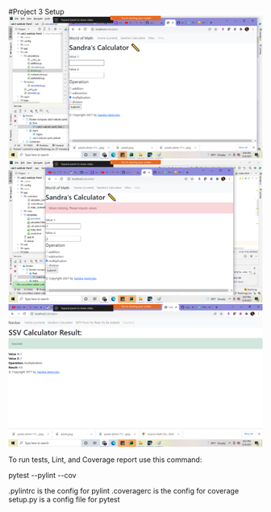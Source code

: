 #Project 3 Setup
![img_6.png](img_6.png)
![img_5.png](img_5.png)
![img_4.png](img_4.png)

To run tests, Lint, and Coverage report use this command:

pytest  --pylint --cov

.pylintrc is the config for pylint
.coveragerc is the config for coverage
setup.py is a config file for pytest
